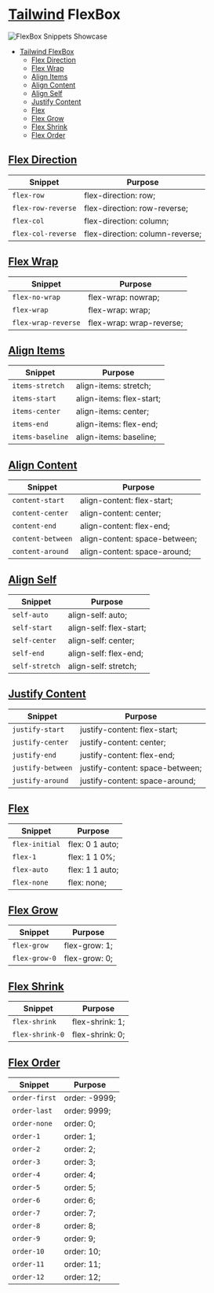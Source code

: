 # [Tailwind](https://tailwindcss.com/) FlexBox

![FlexBox Snippets Showcase](https://github.com/navin-moorthy/vscode-css-snippets/raw/master/media/tailwind-flex.gif)

- [Tailwind FlexBox](#tailwind-flexbox)
  - [Flex Direction](#flex-direction)
  - [Flex Wrap](#flex-wrap)
  - [Align Items](#align-items)
  - [Align Content](#align-content)
  - [Align Self](#align-self)
  - [Justify Content](#justify-content)
  - [Flex](#flex)
  - [Flex Grow](#flex-grow)
  - [Flex Shrink](#flex-shrink)
  - [Flex Order](#flex-order)

## [Flex Direction](https://tailwindcss.com/docs/flex-direction)

| Snippet            | Purpose                         |
| ------------------ | ------------------------------- |
| `flex-row`         | flex-direction: row;            |
| `flex-row-reverse` | flex-direction: row-reverse;    |
| `flex-col`         | flex-direction: column;         |
| `flex-col-reverse` | flex-direction: column-reverse; |

## [Flex Wrap](https://tailwindcss.com/docs/flex-wrap)

| Snippet             | Purpose                  |
| ------------------- | ------------------------ |
| `flex-no-wrap`      | flex-wrap: nowrap;       |
| `flex-wrap`         | flex-wrap: wrap;         |
| `flex-wrap-reverse` | flex-wrap: wrap-reverse; |

## [Align Items](https://tailwindcss.com/docs/align-items)

| Snippet          | Purpose                  |
| ---------------- | ------------------------ |
| `items-stretch`  | align-items: stretch;    |
| `items-start`    | align-items: flex-start; |
| `items-center`   | align-items: center;     |
| `items-end`      | align-items: flex-end;   |
| `items-baseline` | align-items: baseline;   |

## [Align Content](https://tailwindcss.com/docs/align-content)

| Snippet           | Purpose                       |
| ----------------- | ----------------------------- |
| `content-start`   | align-content: flex-start;    |
| `content-center`  | align-content: center;        |
| `content-end`     | align-content: flex-end;      |
| `content-between` | align-content: space-between; |
| `content-around`  | align-content: space-around;  |

## [Align Self](https://tailwindcss.com/docs/align-self)

| Snippet        | Purpose                 |
| -------------- | ----------------------- |
| `self-auto`    | align-self: auto;       |
| `self-start`   | align-self: flex-start; |
| `self-center`  | align-self: center;     |
| `self-end`     | align-self: flex-end;   |
| `self-stretch` | align-self: stretch;    |

## [Justify Content](https://tailwindcss.com/docs/justify-content)

| Snippet           | Purpose                         |
| ----------------- | ------------------------------- |
| `justify-start`   | justify-content: flex-start;    |
| `justify-center`  | justify-content: center;        |
| `justify-end`     | justify-content: flex-end;      |
| `justify-between` | justify-content: space-between; |
| `justify-around`  | justify-content: space-around;  |

## [Flex](https://tailwindcss.com/docs/flex)

| Snippet        | Purpose         |
| -------------- | --------------- |
| `flex-initial` | flex: 0 1 auto; |
| `flex-1`       | flex: 1 1 0%;   |
| `flex-auto`    | flex: 1 1 auto; |
| `flex-none`    | flex: none;     |

## [Flex Grow](https://tailwindcss.com/docs/flex-grow)

| Snippet       | Purpose       |
| ------------- | ------------- |
| `flex-grow`   | flex-grow: 1; |
| `flex-grow-0` | flex-grow: 0; |

## [Flex Shrink](https://tailwindcss.com/docs/flex-shrink)

| Snippet         | Purpose         |
| --------------- | --------------- |
| `flex-shrink`   | flex-shrink: 1; |
| `flex-shrink-0` | flex-shrink: 0; |

## [Flex Order](https://tailwindcss.com/docs/order)

| Snippet       | Purpose       |
| ------------- | ------------- |
| `order-first` | order: -9999; |
| `order-last`  | order: 9999;  |
| `order-none`  | order: 0;     |
| `order-1`     | order: 1;     |
| `order-2`     | order: 2;     |
| `order-3`     | order: 3;     |
| `order-4`     | order: 4;     |
| `order-5`     | order: 5;     |
| `order-6`     | order: 6;     |
| `order-7`     | order: 7;     |
| `order-8`     | order: 8;     |
| `order-9`     | order: 9;     |
| `order-10`    | order: 10;    |
| `order-11`    | order: 11;    |
| `order-12`    | order: 12;    |
